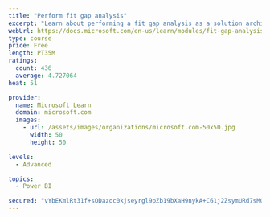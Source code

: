 ```yaml
---
title: "Perform fit gap analysis"
excerpt: "Learn about performing a fit gap analysis as a solution architect for Dynamics 365 and Microsoft Power Platform."
webUrl: https://docs.microsoft.com/en-us/learn/modules/fit-gap-analysis/
type: course
price: Free
length: PT35M
ratings:
  count: 436
  average: 4.727064
heat: 51

provider:
  name: Microsoft Learn
  domain: microsoft.com
  images:
    - url: /assets/images/organizations/microsoft.com-50x50.jpg
      width: 50
      height: 50

levels:
  - Advanced

topics:
  - Power BI

secured: "vYbEKmlRt31f+sODazoc0kjseyrgl9pZb19bXaH9nykA+C61j2ZsymURd7sMQQuWnGgeGkefV0xYoKKkPothm5TnbaqfVC+o7daj6oN+IMrOnJD0H1NCpzPCz9uHi3ICJ1LBz/beDTN7HYCFxIqSTtYm11PpU9nsNEFU1enWGAd4XbdGe/RS4ryZgODRwMEpr5LPFy5Mo/vLv+VpILA5uGnWoSEXR3A6AkJ7tIm/GP/TYCKbKeysAv9E9iJmRSsw/AHIFNRmXuVpZtABKLzbfU2DfRqvKhc464JLnmNQCVid/1unpZF14ldtFLNQ+gGsA6C9OUHnoBIQJxoXYY1Xm7BgBaowaIbtVpWFSsORvyFMAFlTNbEhwgxzHKs/F344LGr2TsetVZ1BTcU6znucLZBWn4b5GKhJqoT5mPxuNfk=;FxnhrGyeU8XzPhxxRFK9Kw=="
---
```



